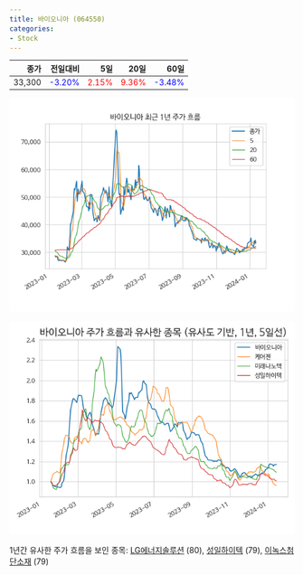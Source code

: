 ```yaml
---
title: 바이오니아 (064550)
categories:
- Stock
---
```


|종가|전일대비|5일|20일|60일|
|---:|-------:|--:|---:|---:|
|33,300|<span style="color: blue">-3.20%</span>|<span style="color: red">2.15%</span>|<span style="color: red">9.36%</span>|<span style="color: blue">-3.48%</span>|


<!-- more -->

![064550](/assets/images/stock/064550.png)

![064550](/assets/images/stock/064550_sim.png)

1년간 유사한 주가 흐름을 보인 종목:
[LG에너지솔루션](/stock/373220/) (80),
[성일하이텍](/stock/365340/) (79),
[이녹스첨단소재](/stock/272290/) (79)